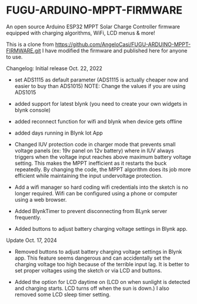 # FUGU-ARDUINO-MPPT-FIRMWARE
An open source Arduino ESP32 MPPT Solar Charge Controller firmware equipped with charging algorithms, WiFi, LCD menus &amp; more!

This is a clone from https://github.com/AngeloCasi/FUGU-ARDUINO-MPPT-FIRMWARE.git
I have modified the firmware and published here for anyone to use.

Changelog:
Initial release Oct. 22, 2022
* set ADS1115 as default parameter (ADS1115 is actually cheaper now and easier to buy than ADS1015) NOTE: Change the values if you are using ADS1015

* added support for latest blynk (you need to create your own widgets in blynk console)

* added reconnect function for wifi and blynk when device gets offline

* added days running in Blynk Iot App

* Changed IUV protection code in charger mode that prevents small voltage panels (ex: 19v panel on 12v battery) where in IUV always triggers when the voltage input reaches above maximum battery voltage setting. This makes the MPPT inefficient as it restarts the buck repeatedly. By changing the code, the MPPT algorithm does its job more efficient while maintaining the input undervoltage protection.

* Add a wifi manager so hard coding wifi credentials into the sketch is no longer required. Wifi can be configured using a phone or computer using a web browser.

* Added BlynkTimer to prevent disconnecting from BLynk server frequently.

* Added buttons to adjust battery charging voltage settings in Blynk app.

Update Oct. 17, 2024

* Removed buttons to adjust battery charging voltage settings in Blynk app. This feature seems dangerous and can accidentally set the charging voltage too high because of the terrible input lag. It is better to set proper voltages using the sketch or via LCD and buttons.

* Added the option for LCD daytime on (LCD on when sunlight is detected and charging starts. LCD turns off when the sun is down.) I also removed some LCD sleep timer setting.
